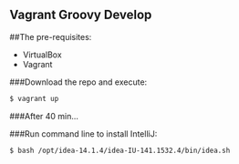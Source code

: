 Vagrant Groovy Develop
---

##The pre-requisites:

 - VirtualBox
 - Vagrant

###Download the repo and execute:
```sh
$ vagrant up
```

###After 40 min...

###Run command line to install IntelliJ:
```sh
$ bash /opt/idea-14.1.4/idea-IU-141.1532.4/bin/idea.sh
```
